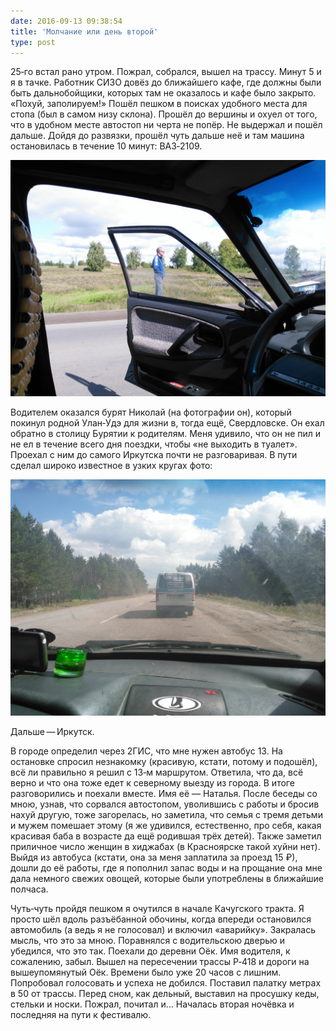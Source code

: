 ```yaml
---
date: 2016-09-13 09:38:54
title: 'Молчание или день второй'
type: post
---
```


25‐го встал рано утром. Пожрал, собрался, вышел на трассу. Минут 5 и я в тачке. Работник СИЗО довёз до ближайшего кафе,
где должны были быть дальнобойщики, которых там не оказалось и кафе было закрыто. «Похуй, заполируем!» Пошёл пешком в
поисках удобного места для стопа (был в самом низу склона). Прошёл до вершины и охуел от того, что в удобном месте
автостоп ни черта не попёр. Не выдержал и пошёл дальше. Дойдя до развязки, прошёл чуть дальше неё и там машина
остановилась в течение 10 минут: ВАЗ‐2109.

![](IMG_20160825_121224.jpg)

Водителем оказался бурят Николай (на фотографии он), который покинул родной Улан‐Удэ для жизни в, тогда ещё,
Свердловске. Он ехал обратно в столицу Бурятии к родителям. Меня удивило, что он не пил и не ел в течение всего дня
поездки, чтобы «не выходить в туалет». Проехал с ним до самого Иркутска почти не разговаривая. В пути сделал широко
известное в узких кругах фото:

![](IMG_20160825_130822.jpg)

Дальше — Иркутск.

В городе определил через 2ГИС, что мне нужен автобус 13. На остановке спросил незнакомку (красивую, кстати, потому и
подошёл), всё ли правильно я решил с 13‐м маршрутом. Ответила, что да, всё верно и что она тоже едет к северному выезду
из города. В итоге разговорились и поехали вместе. Имя её — Наталья. После беседы со мною, узнав, что сорвался
автостопом, уволившись с работы и бросив нахуй другую, тоже загорелась, но заметила, что семья с тремя детьми и мужем
помешает этому (я же удивился, естественно, про себя, какая красивая баба в возрасте да ещё родившая трёх детей). Также
заметил приличное число женщин в хиджабах (в Красноярске такой хуйни нет). Выйдя из автобуса (кстати, она за меня
заплатила за проезд 15 ₽), дошли до её работы, где я пополнил запас воды и на прощание она мне дала немного свежих
овощей, которые были употреблены в ближайшие полчаса.

Чуть‐чуть пройдя пешком я очутился в начале Качугского тракта. Я просто шёл вдоль разъёбанной обочины, когда впереди
остановился автомобиль (а ведь я не голосовал) и включил «аварийку». Закралась мысль, что это за мною. Поравнялся с
водительскою дверью и убедился, что это так. Поехали до деревни Оёк. Имя водителя, к сожалению, забыл. Вышел на
пересечении трассы Р‐418 и дороги на вышеупомянутый Оёк. Времени было уже 20 часов с лишним. Попробовал голосовать и
успеха не добился. Поставил палатку метрах в 50 от трассы. Перед сном, как дельный, выставил на просушку кеды, стельки и
носки. Пожрал, почитал и… Началась вторая ночёвка и последняя на пути к фестивалю.
